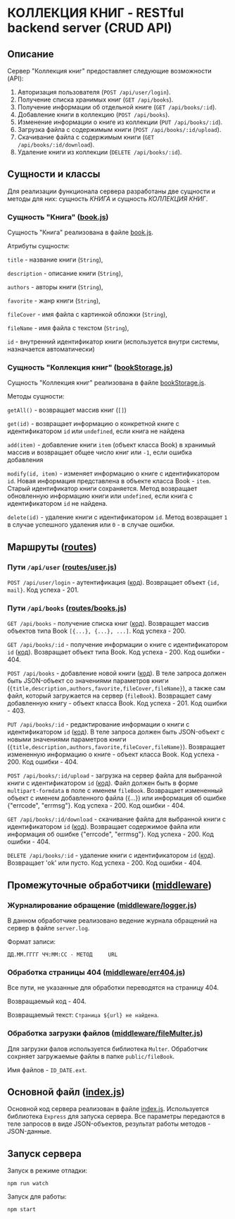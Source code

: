 # КОЛЛЕКЦИЯ КНИГ - RESTful backend server (CRUD API)

## Описание

Сервер "Коллекция книг" предоставляет следующие возможности (API):
1. Авторизация пользователя (`POST /api/user/login`).
2. Получение списка хранимых книг (`GET /api/books`).
3. Получение информации об отдельной книге (`GET /api/books/:id`).
4. Добавление книги в коллекцию (`POST /api/books`).
5. Изменение информации о книге из коллекции (`PUT /api/books/:id`).
6. Загрузка файла с содержимым книги (`POST /api/books/:id/upload`).
7. Скачивание файла с содержимым книги (`GET /api/books/:id/download`).
8. Удаление книги из коллекции (`DELETE /api/books/:id`).

## Сущности и классы

Для реализации функционала сервера разработаны две сущности и методы для них: сущность *КНИГА* и сущность *КОЛЛЕКЦИЯ КНИГ*.

### Сущность "Книга" ([book.js](book.js))

Сущность "Книга" реализована в файле [book.js](book.js).

Атрибуты сущности:

`title` - название книги (`String`),

`description` - описание книги (`String`),

`authors` - авторы книги (`String`),

`favorite` - жанр книги (`String`),

`fileCover` - имя файла с картинкой обложки (`String`),

`fileName` - имя файла с текстом (`String`),

`id` - внутренний идентификатор книги (используется внутри системы, назначается автоматически)
 

 ### Сущность "Коллекция книг" ([bookStorage.js](bookStorage.js))

Сущность "Коллекция книг" реализована в файле [bookStorage.js](bookStorage.js).

Методы сущности:

`getAll()` - возвращает массив книг (`[]`)

`get(id)`  - возвращает информацию о конкретной книге с идентификатором `id` или `undefined`, если книга не найдена

`add(item)` - добавление книги `item` (объект класса Book) в хранимый массив и возвращает общее число книг или `-1`, если ошибка добавления

`modify(id, item)` - изменяет информацию о книге с идентификатором `id`. Новая информация представлена в объекте класса Book - `item`. Старый идентификатор книги сохраняется. Метод возвращает обновленную информацию книги или `undefined`, если книга с идентификатором `id` не найдена.

`delete(id)` - удаление книги с идентификатором `id`. Метод возвращает `1` в случае успешного удаления или `0` - в случае ошибки.


## Маршруты ([routes](routes))

### Пути `/api/user` ([routes/user.js](routes/user.js))

`POST /api/user/login` - аутентификация ([код](routes/user.js#L13)). Возвращает объект `{id, mail}`. Код успеха - 201.


### Пути `/api/books` ([routes/books.js](routes/books.js))

`GET /api/books` - получение списка книг ([код](routes/books.js#L20)). Возвращает массив объектов типа Book `[{...}, {...}, ...]`. Код успеха - 200.

`GET /api/books/:id` - получение информации о книге с идентификатором `id` ([код](routes/books.js#L39)). Возвращает объект типа Book. Код успеха - 200. Код ошибки - 404.

`POST /api/books` - добавление новой книги ([код](routes/books.js#L66)). В теле запроса должен быть JSON-объект со значениями параметров книги (`{title,description,authors,favorite,fileCover,fileName}`), а также сам файл, который загружается на сервер (`fileBook`). Возвращает саму добавленную книгу - объект класса Book. Код успеха - 201. Код ошибки - 403.

`PUT /api/books/:id` - редактирование информации о книги с идентификатором `id` ([код](routes/books.js#L119)). В теле запроса должен быть JSON-объект с новыми значениями параметров книги (`{title,description,authors,favorite,fileCover,fileName}`). Возвращает измененную информацию о книге - объект класса Book. Код успеха - 200. Код ошибки - 404.

`POST /api/books/:id/upload` - загрузка на сервер файла для выбранной книги с идентификатором `id` ([код](routes/books.js#L161)). Файл должен быть в форме `multipart-formdata` в поле с именем `fileBook`. Возвращает измененный объект с именем добавленного файла ({...}) или информация об ошибке {"errcode", "errmsg"}. Код успеха - 200. Код ошибки - 404.

`GET /api/books/:id/download` - скачивание файла для выбранной книги с идентификатором `id` ([код](routes/books.js#L203)). Возвращает содержимое файла или информация об ошибке {"errcode", "errmsg"}. Код успеха - 200. Код ошибки - 404.

`DELETE /api/books/:id` - удаление книги с идентификатором `id` ([код](routes/books.js#L242)). Возвращает 'ok' или пусто. Код успеха - 200. Код ошибки - 404.


## Промежуточные обработчики ([middleware](middleware))

### Журналирование обращение ([middleware/logger.js](middleware/logger.js))
В данном обработчике реализовано ведение журнала обращений на сервер в файле `server.log`.

Формат записи:
```
ДД.ММ.ГГГГ ЧЧ:ММ:СС - МЕТОД     URL
```

### Обработка страницы 404 ([middleware/err404.js](middleware/err404.js))
Все пути, не указанные для обработки переводятся на страницу 404.

Возвращаемый код - 404.

Возвращаемый текст: `Страница ${url} не найдена`.

### Обработка загрузки файлов ([middleware/fileMulter.js](middleware/fileMulter.js))
Для загрузки фалов используется библиотека `Multer`. Обработчик сохрняет загружаемые файлы в папке `public/fileBook`.

Имя файлов - `ID_DATE.ext`.



## Основной файл ([index.js](index.js))

Основной код сервера реализован в файле [index.js](index.js). Используется библиотека `Express` для запуска сервера. Все параметры передаются в теле запросов в виде JSON-объектов, результат работы методов - JSON-данные.


## Запуск сервера

Запуск в режиме отладки:
```
npm run watch
```

Запуск для работы:
```
npm start
```
